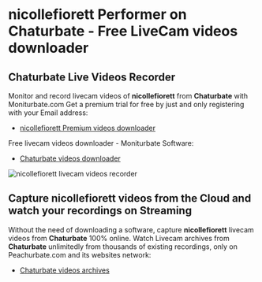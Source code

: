 # nicollefiorett Performer on Chaturbate - Free LiveCam videos downloader

## Chaturbate Live Videos Recorder

Monitor and record livecam videos of **nicollefiorett** from **Chaturbate** with Moniturbate.com
Get a premium trial for free by just and only registering with your Email address:
* [nicollefiorett Premium videos downloader](https://moniturbate.com/request-demo-licence-key.html)

Free livecam videos downloader - Moniturbate Software:
* [Chaturbate videos downloader](https://moniturbate.com/moniturbate-download-software.html)

![nicollefiorett livecam videos recorder](https://peachurnet.com/templates/moniturbate-software.png)


## Capture nicollefiorett videos from the Cloud and watch your recordings on Streaming

Without the need of downloading a software, capture **nicollefiorett** livecam videos from **Chaturbate** 100% online.
Watch Livecam archives from **Chaturbate** unlimitedly from thousands of existing recordings, only on Peachurbate.com and its websites network:
* [Chaturbate videos archives](https://peachurnet.com/)